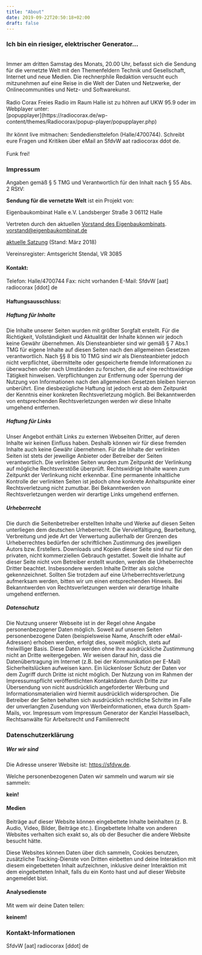 ```yaml
---
title: "About"
date: 2019-09-22T20:50:18+02:00
draft: false
---
```

### Ich bin ein riesiger, elektrischer Generator…
<br>
Immer am dritten Samstag des Monats, 20.00 Uhr, befasst sich die Sendung für die vernetzte Welt mit den Themenfeldern Technik und Gesellschaft, Internet und neue Medien. Die rechnerphile Redaktion versucht euch mitzunehmen auf eine Reise in die Welt der Daten und Netzwerke, der Onlinecommunities und Netz- und Softwarekunst. 
<br><br>
Radio Corax Freies Radio im Raum Halle ist zu höhren auf UKW 95.9 oder im Webplayer unter:
<br>
[popupplayer](https://radiocorax.de/wp-content/themes/Radiocorax/popup-player/popupplayer.php)
<br><br>
Ihr könnt live mitmachen: Sendediensttelefon (Halle/4700744). Schreibt eure Fragen und Kritiken über eMail an SfdvW aat radiocorax ddot de.
<br><br>
Funk frei!


### Impressum
Angaben gemäß § 5 TMG und Verantwortlich für den Inhalt nach § 55 Abs. 2 RStV:

**Sendung für die vernetzte Welt** ist ein Projekt von:

Eigenbaukombinat Halle e.V.
Landsberger Straße 3
06112 Halle

Vertreten durch den aktuellen [Vorstand des Eigenbaukombinats](https://eigenbaukombinat.de/impressum).
vorstand@eigenbaukombinat.de

[aktuelle Satzung](https://eigenbaukombinat.de/wp-content/uploads/2018/04/satzung-2018-03.pdf) (Stand: März 2018)

Vereinsregister: Amtsgericht Stendal, VR 3085

#### Kontakt:
Telefon: Halle/4700744
Fax: nicht vorhanden
E-Mail: SfdvW [aat] radiocorax [ddot] de

#### Haftungsausschluss:

##### Haftung für Inhalte

Die Inhalte unserer Seiten wurden mit größter Sorgfalt erstellt. Für die Richtigkeit, Vollständigkeit und Aktualität der Inhalte können wir jedoch keine Gewähr übernehmen. Als Diensteanbieter sind wir gemäß § 7 Abs.1 TMG für eigene Inhalte auf diesen Seiten nach den allgemeinen Gesetzen verantwortlich. Nach §§ 8 bis 10 TMG sind wir als Diensteanbieter jedoch nicht verpflichtet, übermittelte oder gespeicherte fremde Informationen zu überwachen oder nach Umständen zu forschen, die auf eine rechtswidrige Tätigkeit hinweisen. Verpflichtungen zur Entfernung oder Sperrung der Nutzung von Informationen nach den allgemeinen Gesetzen bleiben hiervon unberührt. Eine diesbezügliche Haftung ist jedoch erst ab dem Zeitpunkt der Kenntnis einer konkreten Rechtsverletzung möglich. Bei Bekanntwerden von entsprechenden Rechtsverletzungen werden wir diese Inhalte umgehend entfernen.

##### Haftung für Links

Unser Angebot enthält Links zu externen Webseiten Dritter, auf deren Inhalte wir keinen Einfluss haben. Deshalb können wir für diese fremden Inhalte auch keine Gewähr übernehmen. Für die Inhalte der verlinkten Seiten ist stets der jeweilige Anbieter oder Betreiber der Seiten verantwortlich. Die verlinkten Seiten wurden zum Zeitpunkt der Verlinkung auf mögliche Rechtsverstöße überprüft. Rechtswidrige Inhalte waren zum Zeitpunkt der Verlinkung nicht erkennbar. Eine permanente inhaltliche Kontrolle der verlinkten Seiten ist jedoch ohne konkrete Anhaltspunkte einer Rechtsverletzung nicht zumutbar. Bei Bekanntwerden von Rechtsverletzungen werden wir derartige Links umgehend entfernen.

##### Urheberrecht

Die durch die Seitenbetreiber erstellten Inhalte und Werke auf diesen Seiten unterliegen dem deutschen Urheberrecht. Die Vervielfältigung, Bearbeitung, Verbreitung und jede Art der Verwertung außerhalb der Grenzen des Urheberrechtes bedürfen der schriftlichen Zustimmung des jeweiligen Autors bzw. Erstellers. Downloads und Kopien dieser Seite sind nur für den privaten, nicht kommerziellen Gebrauch gestattet. Soweit die Inhalte auf dieser Seite nicht vom Betreiber erstellt wurden, werden die Urheberrechte Dritter beachtet. Insbesondere werden Inhalte Dritter als solche gekennzeichnet. Sollten Sie trotzdem auf eine Urheberrechtsverletzung aufmerksam werden, bitten wir um einen entsprechenden Hinweis. Bei Bekanntwerden von Rechtsverletzungen werden wir derartige Inhalte umgehend entfernen.

##### Datenschutz

Die Nutzung unserer Webseite ist in der Regel ohne Angabe personenbezogener Daten möglich. Soweit auf unseren Seiten personenbezogene Daten (beispielsweise Name, Anschrift oder eMail-Adressen) erhoben werden, erfolgt dies, soweit möglich, stets auf freiwilliger Basis. Diese Daten werden ohne Ihre ausdrückliche Zustimmung nicht an Dritte weitergegeben.
Wir weisen darauf hin, dass die Datenübertragung im Internet (z.B. bei der Kommunikation per E-Mail) Sicherheitslücken aufweisen kann. Ein lückenloser Schutz der Daten vor dem Zugriff durch Dritte ist nicht möglich.
Der Nutzung von im Rahmen der Impressumspflicht veröffentlichten Kontaktdaten durch Dritte zur Übersendung von nicht ausdrücklich angeforderter Werbung und Informationsmaterialien wird hiermit ausdrücklich widersprochen. Die Betreiber der Seiten behalten sich ausdrücklich rechtliche Schritte im Falle der unverlangten Zusendung von Werbeinformationen, etwa durch Spam-Mails, vor.
Impressum vom Impressum Generator der Kanzlei Hasselbach, Rechtsanwälte für Arbeitsrecht und Familienrecht


### Datenschutzerklärung
##### Wer wir sind

Die Adresse unserer Website ist: https://sfdvw.de.

Welche personenbezogenen Daten wir sammeln und warum wir sie sammeln:

**kein!**

#### Medien

Beiträge auf dieser Website können eingebettete Inhalte beinhalten (z. B. Audio, Video, Bilder, Beiträge etc.). Eingebettete Inhalte von anderen Websites verhalten sich exakt so, als ob der Besucher die andere Website besucht hätte.

Diese Websites können Daten über dich sammeln, Cookies benutzen, zusätzliche Tracking-Dienste von Dritten einbetten und deine Interaktion mit diesem eingebetteten Inhalt aufzeichnen, inklusive deiner Interaktion mit dem eingebetteten Inhalt, falls du ein Konto hast und auf dieser Website angemeldet bist.

#### Analysedienste
Mit wem wir deine Daten teilen:

**keinem!**

### Kontakt-Informationen
SfdvW [aat] radiocorax [ddot] de
